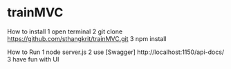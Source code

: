 # trainMVC
How to install
1 open terminal
2 git clone https://github.com/sthangkrit/trainMVC.git
3 npm install


How to Run
1 node server.js
2 use [Swagger] http://localhost:1150/api-docs/
3 have fun with UI
